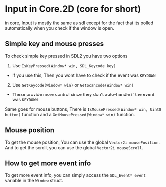 # Input in Core.2D (core for short)

in core, Input is mostly the same as sdl except for the fact that its polled automatically when you check if the window is open.

## Simple key and mouse presses

To check simple key pressed in SDL2 you have two options
1. Use `IsKeyPressed(Window* win, SDL_Keycode key)`
- If you use this, Then you wont have to check if the event was `KEYDOWN`

2. Use `GetKeycode(Window* win)` or `GetScancode(Window* win)`
- These provide more control since they don't auto-handle if the event was `KEYDOWN`

Same goes for mouse buttons, There is `IsMousePressed(Window* win, Uint8 button)` function and a `GetMousePressed(Window* win)` function.

## Mouse position

To get the mouse position, You can use the global `Vector2i mousePosition`.
And to get the scroll, you can use the global `Vector2i mouseScroll`.

## How to get more event info
To get more event info, you can simply access the `SDL_Event* event` variable in the `Window` struct.
